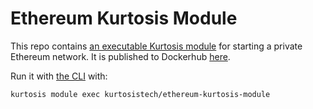 Ethereum Kurtosis Module
========================
This repo contains [an executable Kurtosis module](https://docs.kurtosistech.com/modules.html) for starting a private Ethereum network. It is published to Dockerhub [here](https://hub.docker.com/repository/docker/kurtosistech/ethereum-kurtosis-module). 

Run it with [the CLI](https://docs.kurtosistech.com/installation.html) with:

```
kurtosis module exec kurtosistech/ethereum-kurtosis-module
```
